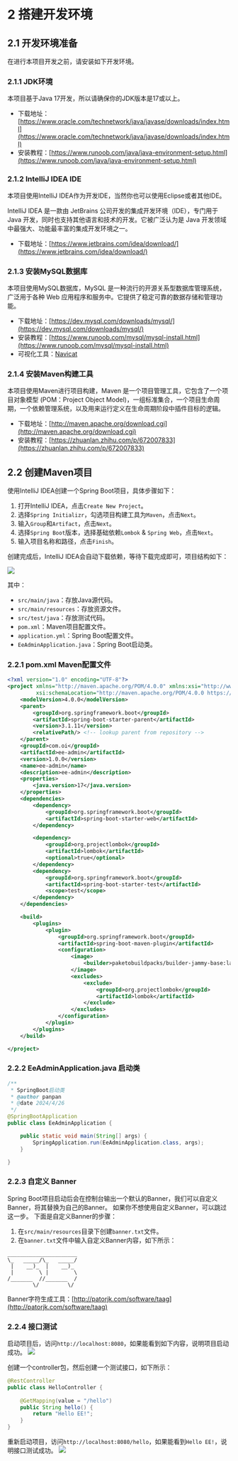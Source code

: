 # 2 搭建开发环境

## 2.1 开发环境准备
在进行本项目开发之前，请安装如下开发环境。

### 2.1.1 JDK环境

本项目基于Java 17开发，所以请确保你的JDK版本是17或以上。

- 下载地址：[https://www.oracle.com/technetwork/java/javase/downloads/index.html](https://www.oracle.com/technetwork/java/javase/downloads/index.html)
- 安装教程：[https://www.runoob.com/java/java-environment-setup.html](https://www.runoob.com/java/java-environment-setup.html)

### 2.1.2 IntelliJ IDEA IDE

本项目使用IntelliJ IDEA作为开发IDE，当然你也可以使用Eclipse或者其他IDE。

IntelliJ IDEA 是一款由 JetBrains 公司开发的集成开发环境（IDE），专门用于 Java 开发，同时也支持其他语言和技术的开发。它被广泛认为是 Java 开发领域中最强大、功能最丰富的集成开发环境之一。

- 下载地址：[https://www.jetbrains.com/idea/download/](https://www.jetbrains.com/idea/download/)

### 2.1.3 安装MySQL数据库

本项目使用MySQL数据库，MySQL 是一种流行的开源关系型数据库管理系统，广泛用于各种 Web 应用程序和服务中。它提供了稳定可靠的数据存储和管理功能。

- 下载地址：[https://dev.mysql.com/downloads/mysql/](https://dev.mysql.com/downloads/mysql/)
- 安装教程：[https://www.runoob.com/mysql/mysql-install.html](https://www.runoob.com/mysql/mysql-install.html)
- 可视化工具：[Navicat](https://www.navicat.com.cn/)

### 2.1.4 安装Maven构建工具

本项目使用Maven进行项目构建，Maven 是一个项目管理工具，它包含了一个项目对象模型 (POM：Project Object Model)，一组标准集合，一个项目生命周期，一个依赖管理系统，以及用来运行定义在生命周期阶段中插件目标的逻辑。

- 下载地址：[http://maven.apache.org/download.cgi](http://maven.apache.org/download.cgi)
- 安装教程：[https://zhuanlan.zhihu.com/p/672007833](https://zhuanlan.zhihu.com/p/672007833)

## 2.2 创建Maven项目
使用IntelliJ IDEA创建一个Spring Boot项目，具体步骤如下：

1. 打开IntelliJ IDEA，点击`Create New Project`。
2. 选择`Spring Initializr`，勾选项目构建工具为`Maven`，点击`Next`。
3. 输入`Group`和`Artifact`，点击`Next`。
4. 选择`Spring Boot`版本，选择基础依赖`Lombok` & `Spring Web`，点击`Next`。
5. 输入项目名称和路径，点击`Finish`。

创建完成后，IntelliJ IDEA会自动下载依赖，等待下载完成即可，项目结构如下：

![](http://imgcom.static.suishenyun.net/202404261251470.png)

其中：
- `src/main/java`：存放Java源代码。
- `src/main/resources`：存放资源文件。
- `src/test/java`：存放测试代码。
- `pom.xml`：Maven项目配置文件。
- `application.yml`：Spring Boot配置文件。
- `EeAdminApplication.java`：Spring Boot启动类。

### 2.2.1 pom.xml Maven配置文件
```xml
<?xml version="1.0" encoding="UTF-8"?>
<project xmlns="http://maven.apache.org/POM/4.0.0" xmlns:xsi="http://www.w3.org/2001/XMLSchema-instance"
         xsi:schemaLocation="http://maven.apache.org/POM/4.0.0 https://maven.apache.org/xsd/maven-4.0.0.xsd">
    <modelVersion>4.0.0</modelVersion>
    <parent>
        <groupId>org.springframework.boot</groupId>
        <artifactId>spring-boot-starter-parent</artifactId>
        <version>3.1.11</version>
        <relativePath/> <!-- lookup parent from repository -->
    </parent>
    <groupId>com.oi</groupId>
    <artifactId>ee-admin</artifactId>
    <version>1.0.0</version>
    <name>ee-admin</name>
    <description>ee-admin</description>
    <properties>
        <java.version>17</java.version>
    </properties>
    <dependencies>
        <dependency>
            <groupId>org.springframework.boot</groupId>
            <artifactId>spring-boot-starter-web</artifactId>
        </dependency>

        <dependency>
            <groupId>org.projectlombok</groupId>
            <artifactId>lombok</artifactId>
            <optional>true</optional>
        </dependency>
        <dependency>
            <groupId>org.springframework.boot</groupId>
            <artifactId>spring-boot-starter-test</artifactId>
            <scope>test</scope>
        </dependency>
    </dependencies>

    <build>
        <plugins>
            <plugin>
                <groupId>org.springframework.boot</groupId>
                <artifactId>spring-boot-maven-plugin</artifactId>
                <configuration>
                    <image>
                        <builder>paketobuildpacks/builder-jammy-base:latest</builder>
                    </image>
                    <excludes>
                        <exclude>
                            <groupId>org.projectlombok</groupId>
                            <artifactId>lombok</artifactId>
                        </exclude>
                    </excludes>
                </configuration>
            </plugin>
        </plugins>
    </build>

</project>

```
### 2.2.2 EeAdminApplication.java 启动类
```java
/**
 * SpringBoot启动类
 * @author panpan
 * @date 2024/4/26
 */
@SpringBootApplication
public class EeAdminApplication {

    public static void main(String[] args) {
        SpringApplication.run(EeAdminApplication.class, args);
    }

}
```

### 2.2.3 自定义 Banner
Spring Boot项目启动后会在控制台输出一个默认的Banner，我们可以自定义Banner，将其替换为自己的Banner。
如果你不想使用自定义Banner，可以跳过这一步。
下面是自定义Banner的步骤：
1. 在`src/main/resources`目录下创建`banner.txt`文件。
2. 在`banner.txt`文件中输入自定义Banner内容，如下所示：
```
______________________
\_   _____/\_   _____/
 |    __)_  |    __)_
 |        \ |        \
/_______  //_______  /
        \/         \/
```

Banner字符生成工具：[http://patorjk.com/software/taag](http://patorjk.com/software/taag)


### 2.2.4 接口测试
启动项目后，访问`http://localhost:8080`，如果能看到如下内容，说明项目启动成功。
![](http://imgcom.static.suishenyun.net/202404261259090.png)

创建一个controller包，然后创建一个测试接口，如下所示：
```java
@RestController
public class HelloController {
    
    @GetMapping(value = "/hello")
    public String hello() {
        return "Hello EE!";
    }
}
```
重新启动项目，访问`http://localhost:8080/hello`，如果能看到`Hello EE!`，说明接口测试成功。
![](http://imgcom.static.suishenyun.net/202404261303739.png)